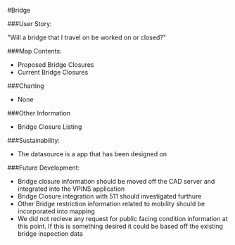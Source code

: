 #Bridge

###User Story:  

"Will a bridge that I travel on be worked on or closed?"

###Map Contents: 
	
- Proposed Bridge Closures
- Current Bridge Closures

###Charting

- None 

###Other Information

- Bridge Closure Listing

###Sustainability:
	
- The datasource is a app that has been designed on

###Future Development:
- Bridge closure information should be moved off the CAD server and integrated into the VPINS application
- Bridge Closure integration with 511 should investigated furthure
- Other Bridge restriction information related to mobility should be incorporated into mapping
- We did not recieve any request for public facing condition information at this point.  If this is something desired it could be based off the existing bridge inspection data
